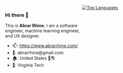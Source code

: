 <div style="display: flex;">
  <div style="flex: 1;">
    <h3>Hi there 👋</h3>
    <p>
      This is <strong>Abrar Rhine</strong>. I am a software engineer, machine learning engineer, and UX designer.
    </p>
    <ul>
      <li>📫: <a href="https://www.abrarrhine.com/">https://www.abrarrhine.com/</a></li>
      <li>📧: abrarrhine@gmail.com</li>
      <li>🏠: United States 🗽🌎</li>
      <li>🏫: Virginia Tech</li>
    </ul>
  </div>
  <div style="flex: 1;">
    <a href="https://github.com/abrarrhine/github-readme-stats">
      <img src="https://github-readme-stats-git-masterrstaa-rickstaa.vercel.app/api/top-langs/?username=abrarrhine&bg_color=000000&text_color=4CAF50" alt="Top Languages" />
    </a>
  </div>
</div>


